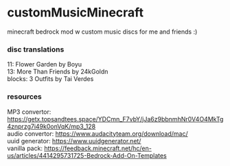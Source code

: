 # customMusicMinecraft
minecraft bedrock mod w custom music discs for me and friends :)

### disc translations
11: Flower Garden by Boyu </br>
13: More Than Friends by 24kGoldn </br>
blocks: 3 Outfits by Tai Verdes </br>


### resources
MP3 convertor: https://getx.topsandtees.space/YDCmn_F7vbY/jJa6z9bbnmhNr0V4O4MkTg4znprzg7i49k0onVqK/mp3_128 </br>
audio convertor: https://www.audacityteam.org/download/mac/ </br>
uuid generator: https://www.uuidgenerator.net/ </br>
vanilla pack: https://feedback.minecraft.net/hc/en-us/articles/4414295731725-Bedrock-Add-On-Templates </br>
